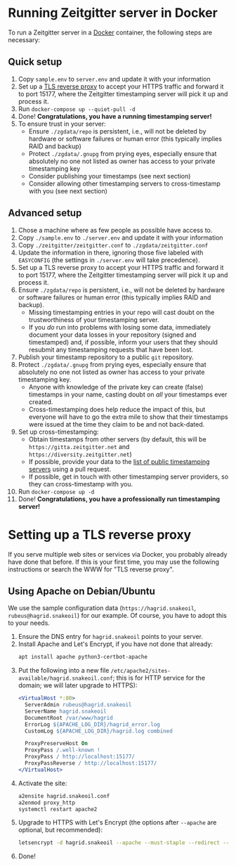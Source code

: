 # Running Zeitgitter server in Docker

To run a Zeitgitter server in a [Docker](https://www.docker.com) container, the
following steps are necessary:

## Quick setup

1. Copy `sample.env` to `server.env` and update it with your information
2. Set up a [TLS reverse proxy](#setting-up-a-tls-reverse-proxy)
   to accept your HTTPS traffic and forward it to
   port 15177, where the Zeitgitter timestamping server will pick it up and
   process it.
3. Run `docker-compose up --quiet-pull -d`
4. Done! **Congratulations, you have a running timestamping server!**
5. To ensure trust in your server:
   - Ensure `./zgdata/repo` is persistent, i.e., will not be deleted by
     hardware or software failures or human error (this typically implies RAID
     and backup)
   - Protect `./zgdata/.gnupg` from prying eyes, especially ensure that
     absolutely no one not listed as owner has access to your private
     timestamping key
   - Consider publishing your timestamps (see next section)
   - Consider allowing other timestamping servers to cross-timestamp with you
     (see next section)

## Advanced setup

1. Chose a machine where as few people as possible have access to.
2. Copy `./sample.env` to `./server.env` and update it with your information
3. Copy `./zeitgitter/zeitgitter.conf` to `./zgdata/zeitgitter.conf`
4. Update the information in there, ignoring those five labeled with
   `EASYCONFIG` (the settings in `./server.env` will take precedence).
5. Set up a TLS reverse proxy to accept your HTTPS traffic and forward it to
   port 15177, where the Zeitgitter timestamping server will pick it up and
   process it.
6. Ensure `./zgdata/repo` is persistent, i.e., will not be deleted by
   hardware or software failures or human error (this typically implies RAID
   and backup).
   - Missing timestamping entries in your repo will cast doubt on the
     trustworthiness of your timestamping server.
   - If you *do* run into problems with losing some data, immediately
     document your data losses in your repository (signed and timestamped)
     and, if possible, inform your users that they should resubmit any
     timestamping requests that have been lost.
7. Publish your timestamp repository to a public `git` repository.
8. Protect `./zgdata/.gnupg` from prying eyes, especially ensure that
   absolutely no one not listed as owner has access to your private
   timestamping key.
   - Anyone with knowledge of the private key can create (false)
     timestamps in your name, casting doubt on *all* your timestamps
     ever created.
   - Cross-timestamping does help reduce the impact of this, but everyone
     will have to go the extra mile to show that their timestamps were
     issued at the time they claim to be and not back-dated.
9. Set up cross-timestamping:
   - Obtain timestamps from other servers (by default, this will be
     `https://gitta.zeitgitter.net` and `https://diversity.zeitgitter.net`)
   - If possible, provide your data to the [list of public timestamping
     servers](https://gitlab.com/zeitgitter/git-timestamp/-/blob/master/doc/ServerList.md)
     using a pull request.
   - If possible, get in touch with other timestamping server providers, so
     they can cross-timestamp with you.
10. Run `docker-compose up -d`
11. Done! **Congratulations, you have a professionally run timestamping server!**

# Setting up a TLS reverse proxy

If you serve multiple web sites or services via Docker, you probably already have done that before. If this is your first time, you may use the following instructions or search the WWW for "TLS reverse proxy".

## Using Apache on Debian/Ubuntu

We use the sample configuration data (`https://hagrid.snakeoil`, `rubeus@hagrid.snakeoil`) for our example. Of course, you have to adopt this to your needs.

1. Ensure the DNS entry for `hagrid.snakeoil` points to your server.
2. Install Apache and Let's Encrypt, if you have not done that already:
   ```sh
   apt install apache python3-certbot-apache
   ```
3. Put the following into a new file
   `/etc/apache2/sites-available/hagrid.snakeoil.conf`; this is for HTTP service
   for the domain; we will later upgrade to HTTPS):
   ```Apache
   <VirtualHost *:80>
     ServerAdmin rubeus@hagrid.snakeoil
     ServerName hagrid.snakeoil
     DocumentRoot /var/www/hagrid
     ErrorLog ${APACHE_LOG_DIR}/hagrid_error.log
     CustomLog ${APACHE_LOG_DIR}/hagrid.log combined

     ProxyPreserveHost On
     ProxyPass /.well-known !
     ProxyPass / http://localhost:15177/
     ProxyPassReverse / http://localhost:15177/
   </VirtualHost>
   ```
4. Activate the site:
   ```sh
   a2ensite hagrid.snakeoil.conf
   a2enmod proxy_http
   systemctl restart apache2
   ```
5. Upgrade to HTTPS with Let's Encrypt (the options after `--apache` are
   optional, but recommended):
   ```sh
   letsencrypt -d hagrid.snakeoil --apache --must-staple --redirect --hsts --uir
   ```
6. Done!
